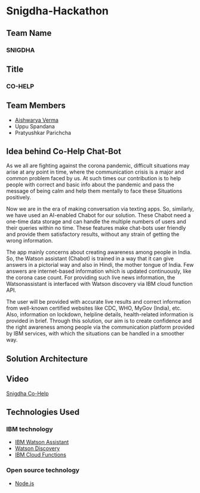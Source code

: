 # Snigdha-Hackathon

## Team Name 

### SNIGDHA

## Title

### CO-HELP

## Team Members

- [Aishwarya Verma](https://www.linkedin.com/in/aishwarya-verma-av107)
- Uppu Spandana
- Pratyushkar Parichcha

## Idea behind Co-Help Chat-Bot
As we all are fighting against the corona pandemic, difficult situations may arise at any point in time, where the communication crisis is a major and common problem faced by us. At such times our contribution is to help people with correct and basic info about the pandemic and pass the message of being calm and help them mentally to face these
Situations positively.

Now we are in the era of making conversation via texting apps. So, similarly, we have used an AI-enabled Chabot for our solution. These Chabot need a one-time data storage and can handle the multiple numbers of users and their queries within no time. These features make chat-bots user friendly and provide them satisfactory results, without any strain of getting the wrong information.

The app mainly concerns about creating awareness among people in India. So, the Watson assistant (Chabot) is trained in a way that it can give answers in a pictorial way and also in Hindi, the mother tongue of India. Few answers are internet-based information which is updated continuously, like the corona case count. For providing such live news information, the Watsonassistant is interfaced with Watson discovery via IBM cloud function API.

The user will be provided with accurate live results and correct information from well-known certified websites like CDC, WHO, MyGov (India), etc. Also, information on lockdown, helpline details, health-related information is provided in brief. Through this solution, our aim is to create confidence and the right awareness among people via the communication platform provided by IBM services, with which the situations can be handled in a smoother way.

## Solution Architecture

## Video
[Snigdha Co-Help](https://www.youtube.com/watch?v=Uzo_pT6zsSs&feature=youtu.be)

## Technologies Used

### IBM technology

- [IBM Watson Assistant](https://www.ibm.com/cloud/watson-assistant/)
- [Watson Discovery](https://www.ibm.com/cloud/watson-discovery)
- [IBM Cloud Functions](https://cloud.ibm.com/functions/)

### Open source technology

- [Node.js](https://nodejs.org/en/)
